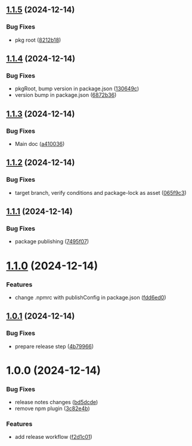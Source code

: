 ## [1.1.5](https://github.com/zhongkairen/test-release/compare/v1.1.4...v1.1.5) (2024-12-14)


### Bug Fixes

* pkg root ([8212b18](https://github.com/zhongkairen/test-release/commit/8212b18f355c53c2d899461f38aee1b94156ef48))

## [1.1.4](https://github.com/zhongkairen/test-release/compare/v1.1.3...v1.1.4) (2024-12-14)


### Bug Fixes

* pkgRoot, bump version in package.json ([130649c](https://github.com/zhongkairen/test-release/commit/130649cc3c822c86d22b22d75ff1c9acdc955638))
* version bump in package.json ([6872b36](https://github.com/zhongkairen/test-release/commit/6872b362d2e0518498d8ada6fa7b9de8ff6860f0))

## [1.1.3](https://github.com/zhongkairen/test-release/compare/v1.1.2...v1.1.3) (2024-12-14)


### Bug Fixes

* Main doc ([a410036](https://github.com/zhongkairen/test-release/commit/a410036e349993195eca372a288dfb15ae0aae37))

## [1.1.2](https://github.com/zhongkairen/test-release/compare/v1.1.1...v1.1.2) (2024-12-14)


### Bug Fixes

* target branch, verify conditions and package-lock as asset ([065f9c3](https://github.com/zhongkairen/test-release/commit/065f9c385d58712567608e81122bd5583ebae95e))

## [1.1.1](https://github.com/zhongkairen/test-release/compare/v1.1.0...v1.1.1) (2024-12-14)


### Bug Fixes

* package publishing ([7495f07](https://github.com/zhongkairen/test-release/commit/7495f07fcf57863ee1c3b0d9253491149ec01946))

# [1.1.0](https://github.com/zhongkairen/test-release/compare/v1.0.1...v1.1.0) (2024-12-14)


### Features

* change .npmrc with publishConfig in package.json ([fdd6ed0](https://github.com/zhongkairen/test-release/commit/fdd6ed02e703cf4f6d977c16a0d077b6125d49e1))

## [1.0.1](https://github.com/zhongkairen/test-release/compare/v1.0.0...v1.0.1) (2024-12-14)


### Bug Fixes

* prepare release step ([4b79966](https://github.com/zhongkairen/test-release/commit/4b7996687d6d6afc5e56b3ebbde1e679b8dff16d))

# 1.0.0 (2024-12-14)


### Bug Fixes

* release notes changes ([bd5dcde](https://github.com/zhongkairen/test-release/commit/bd5dcde5a868ad3b0be2dd9d80eae2ec3650e4f1))
* remove npm plugin ([3c82e4b](https://github.com/zhongkairen/test-release/commit/3c82e4b54fd06b08e93baf7d808ffd09c35944db))


### Features

* add release workflow ([f2d1c01](https://github.com/zhongkairen/test-release/commit/f2d1c01fd130955163994e570df8875d8af482a3))
